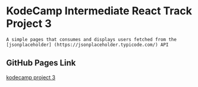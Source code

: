 # KodeCamp Intermediate React Track Project 3
    A simple pages that consumes and displays users fetched from the [jsonplaceholder] (https://jsonplaceholder.typicode.com/) API
    
## GitHub Pages Link
[kodecamp project 3](https://danugbeye.github.io/kodecamp-project-3/)

